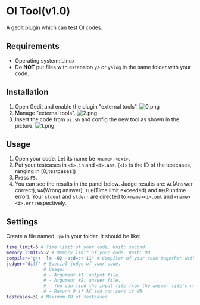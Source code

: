 # OI Tool(v1.0)

A gedit plugin which can test OI codes.

## Requirements

- Operating system: Linux
- Do **NOT** put files with extension `ya` or `yalog` in the same folder with your code.

## Installation

1. Open Gedit and enable the plugin "external tools".
   ![0.png](https://s3.ax1x.com/2021/01/18/sy4ybn.png)
2. Manage "external tools".
   ![2.png](https://s3.ax1x.com/2021/01/18/sy4sDs.png)
3. Insert the code from `oi.sh` and config the new tool as shown in the picture.
   ![1.png](https://s3.ax1x.com/2021/01/18/sy4cEq.png)

## Usage

1. Open your code. Let its name be `<name>.<ext>`.
2. Put your testcases in `<i>.in` and `<i>.ans`. (`<i>` is the ID of the testcases, ranging in $[0,\mathrm{testcases}]$)
3. Press `F5`.
4. You can see the results in the panel below.
   Judge results are: `AC`(Answer correct), `WA`(Wrong answer), `TLE`(Time limit exceeded) and `RE`(Runtime error).
   Your `stdout` and `stderr` are directed to `<name><i>.out` and `<name><i>.err` respectively.

## Settings

Create a file named `.ya` in your folder. It should be like:

```sh
time_limit=5 # Time limit of your code. Unit: second
memory_limit=512 # Memory limit of your code. Unit: MB
compiler="g++ -lm -O2 -std=c++11" # Compiler of your code together with the arguments.
judger="diff" # Special judge of your code. 
              # Usage:
              # - Argument #1: output file.
              # - Argument #2: answer file.
              #   You can find the input file from the answer file's name.
              # - Return 0 if AC and non-zero if WA.
testcases=31 # Maximum ID of testcases
```
